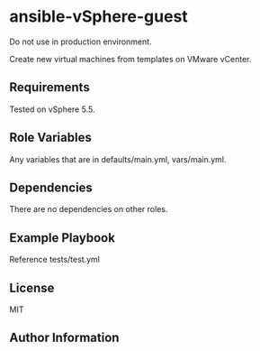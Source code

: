 ansible-vSphere-guest
=========

Do not use in production environment.

Create new virtual machines from templates on VMware vCenter.

Requirements
------------

Tested on vSphere 5.5.

Role Variables
--------------

Any variables that are in defaults/main.yml, vars/main.yml.

Dependencies
------------

There are no dependencies on other roles.

Example Playbook
----------------

Reference tests/test.yml

License
-------

MIT

Author Information
------------------
